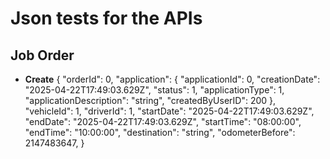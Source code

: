 # Json tests for the APIs

## Job Order

- **Create**
{
  "orderId": 0,
  "application": {
    "applicationId": 0,
    "creationDate": "2025-04-22T17:49:03.629Z",
    "status": 1,
    "applicationType": 1,
    "applicationDescription": "string",
    "createdByUserID": 200
    },
  "vehicleId": 1,
  "driverId": 1,
  "startDate": "2025-04-22T17:49:03.629Z",
  "endDate": "2025-04-22T17:49:03.629Z",
  "startTime": "08:00:00",
  "endTime": "10:00:00",
  "destination": "string",
  "odometerBefore": 2147483647,
}